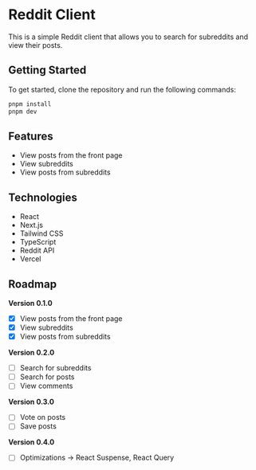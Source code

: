 # Reddit Client

This is a simple Reddit client that allows you to search for subreddits and view their posts.

## Getting Started

To get started, clone the repository and run the following commands:

```bash
pnpm install
pnpm dev
```

## Features

- View posts from the front page
- View subreddits
- View posts from subreddits

## Technologies

- React
- Next.js
- Tailwind CSS
- TypeScript
- Reddit API
- Vercel

## Roadmap

**Version 0.1.0**
- [x] View posts from the front page
- [x] View subreddits
- [x] View posts from subreddits

**Version 0.2.0**
- [ ] Search for subreddits
- [ ] Search for posts
- [ ] View comments

**Version 0.3.0**

- [ ] Vote on posts
- [ ] Save posts

**Version 0.4.0**

- [ ] Optimizations -> React Suspense, React Query

